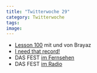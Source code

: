 ```yaml
---
title: "Twitterwoche 29"
category: Twitterwoche
tags: 
image: 
---
```


* [Lesson 100](http://www.misantropolis.de/2010/07/free-download-lesson-100-mix-von-brayaz/) mit und von Brayaz
* [I need that record!](http://www.cratekings.com/i-need-that-record-documentary-dvd/)
* DAS FEST [im Fernsehen](http://mixeryrawdeluxe.tv/index.php/News/Detail/pos/1/id/6520)
* DAS FEST [im Radio](http://blog.br-online.de/on3radio/index.php?/archives/803-New-Hits-From-The-Blog.html)
